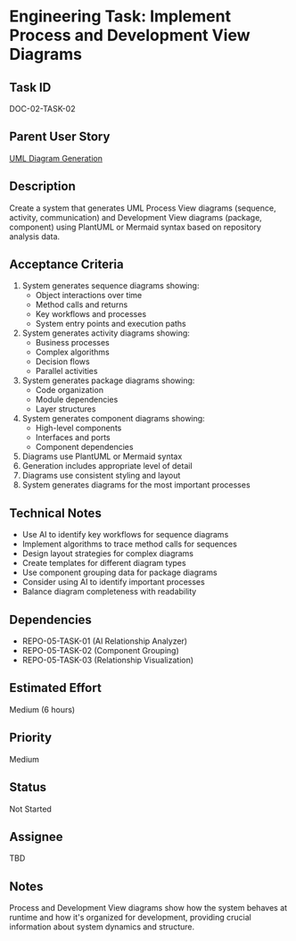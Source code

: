 # Engineering Task: Implement Process and Development View Diagrams

## Task ID
DOC-02-TASK-02

## Parent User Story
[UML Diagram Generation](../02-uml-diagram-generation.md)

## Description
Create a system that generates UML Process View diagrams (sequence, activity, communication) and Development View diagrams (package, component) using PlantUML or Mermaid syntax based on repository analysis data.

## Acceptance Criteria
1. System generates sequence diagrams showing:
   - Object interactions over time
   - Method calls and returns
   - Key workflows and processes
   - System entry points and execution paths
2. System generates activity diagrams showing:
   - Business processes
   - Complex algorithms
   - Decision flows
   - Parallel activities
3. System generates package diagrams showing:
   - Code organization
   - Module dependencies
   - Layer structures
4. System generates component diagrams showing:
   - High-level components
   - Interfaces and ports
   - Component dependencies
5. Diagrams use PlantUML or Mermaid syntax
6. Generation includes appropriate level of detail
7. Diagrams use consistent styling and layout
8. System generates diagrams for the most important processes

## Technical Notes
- Use AI to identify key workflows for sequence diagrams
- Implement algorithms to trace method calls for sequences
- Design layout strategies for complex diagrams
- Create templates for different diagram types
- Use component grouping data for package diagrams
- Consider using AI to identify important processes
- Balance diagram completeness with readability

## Dependencies
- REPO-05-TASK-01 (AI Relationship Analyzer)
- REPO-05-TASK-02 (Component Grouping)
- REPO-05-TASK-03 (Relationship Visualization)

## Estimated Effort
Medium (6 hours)

## Priority
Medium

## Status
Not Started

## Assignee
TBD

## Notes
Process and Development View diagrams show how the system behaves at runtime and how it's organized for development, providing crucial information about system dynamics and structure.